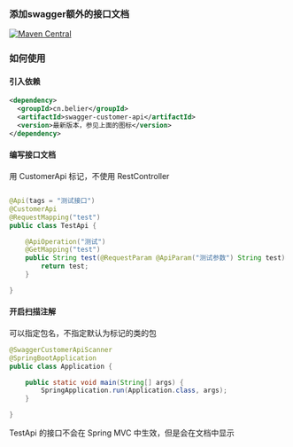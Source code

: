 ### 添加swagger额外的接口文档
[![Maven Central](https://img.shields.io/maven-central/v/cn.belier/swagger-customer-api.svg?label=Maven%20Central)](https://search.maven.org/search?q=g:%22cn.belier%22%20AND%20a:%22swagger-customer-api%22)

### 如何使用

#### 引入依赖
```xml
<dependency>
  <groupId>cn.belier</groupId>
  <artifactId>swagger-customer-api</artifactId>
  <version>最新版本，参见上面的图标</version>
</dependency>

```

#### 编写接口文档

用 CustomerApi 标记，不使用 RestController

```java

@Api(tags = "测试接口")
@CustomerApi
@RequestMapping("test")
public class TestApi {

    @ApiOperation("测试")
    @GetMapping("test")
    public String test(@RequestParam @ApiParam("测试参数") String test) {
        return test;
    }

}

```

#### 开启扫描注解

可以指定包名，不指定默认为标记的类的包

```java
@SwaggerCustomerApiScanner
@SpringBootApplication
public class Application {

    public static void main(String[] args) {
        SpringApplication.run(Application.class, args);
    }

}

```

TestApi 的接口不会在 Spring MVC 中生效，但是会在文档中显示